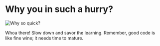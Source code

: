 # Why you in such a hurry?

![Why so quick?](https://media4.giphy.com/media/v1.Y2lkPTc5MGI3NjExNTNsaHBnOXdoYWg4eTBjdjJhbzh1Mm1vYXUzanM2eDA4bjNxNXZteiZlcD12MV9pbnRlcm5hbF9naWZfYnlfaWQmY3Q9Zw/cloZRba5uEut4FsZXx/giphy.gif)

Whoa there! Slow down and savor the learning. Remember, good code is like fine wine; it needs time to mature.
